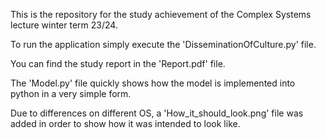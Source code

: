 This is the repository for the study achievement of the Complex Systems lecture winter term 23/24. 

To run the application simply execute the 'DisseminationOfCulture.py' file.

You can find the study report in the 'Report.pdf' file.

The 'Model.py' file quickly shows how the model is implemented into python in a very simple form.

Due to differences on different OS, a 'How_it_should_look.png' file was added in order to show how it was intended to look like.
